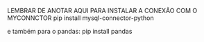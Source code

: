 LEMBRAR DE ANOTAR AQUI PARA INSTALAR A CONEXÃO COM O MYCONNCTOR 
pip install mysql-connector-python


e também para o pandas:
pip install pandas
